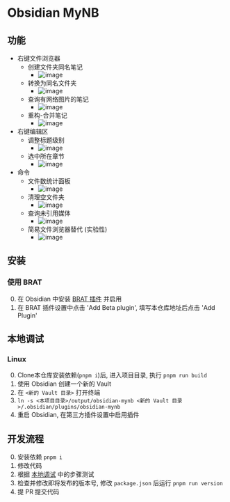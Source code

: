 # Obsidian MyNB

## 功能

- 右键文件浏览器
  - 创建文件夹同名笔记
    - ![image](./docs/assets/add-same-dir-name-note.webp)
  - 转换为同名文件夹
    - ![image](./docs/assets/convert-to-same-name-dirnote.webp)
  - 查询有网络图片的笔记
    - ![image](./docs/assets/find-network-image-notes.webp)
  - 重构-合并笔记
    - ![image](./docs/assets/merge-notes.webp)
- 右键编辑区
  - 调整标题级别
    - ![image](./docs/assets/adjust-heading-level.webp)
  - 选中所在章节
    - ![image](./docs/assets/select-current-section.webp)
- 命令
  - 文件数统计面板
    - ![image](./docs/assets/open-files-count-statistics-panel.webp)
  - 清理空文件夹
    - ![image](./docs/assets/cleaner-modal.webp)
  - 查询未引用媒体
    - ![image](./docs/assets/find-unused-media.webp)
  - 简易文件浏览器替代 (实验性)
    - ![image](./docs/assets/replaced-file-browser.webp)

## 安装

### 使用 BRAT

0. 在 Obsidian 中安装 [BRAT 插件](https://github.com/TfTHacker/obsidian42-brat) 并启用
1. 在 BRAT 插件设置中点击 'Add Beta plugin', 填写本仓库地址后点击 'Add Plugin'

## 本地调试

### Linux

0. Clone本仓库安装依赖(`pnpm i`)后, 进入项目目录, 执行 `pnpm run build`
1. 使用 Obsidian 创建一个新的 Vault
2. 在 `<新的 Vault 目录>` 打开终端
3. `ln -s <本项目目录>/output/obsidian-mynb <新的 Vault 目录>/.obsidian/plugins/obsidian-mynb`
4. 重启 Obsidian, 在第三方插件设置中启用插件

## 开发流程

0. 安装依赖 `pnpm i`
1. 修改代码
2. 根据 [本地调试](#本地调试) 中的步骤测试
3. 检查并修改即将发布的版本号, 修改 `package.json` 后运行 `pnpm run version`
4. 提 PR 提交代码
